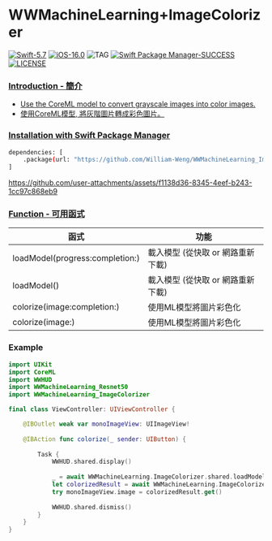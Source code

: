# WWMachineLearning+ImageColorizer
[![Swift-5.7](https://img.shields.io/badge/Swift-5.7-orange.svg?style=flat)](https://developer.apple.com/swift/) [![iOS-16.0](https://img.shields.io/badge/iOS-16.0-pink.svg?style=flat)](https://developer.apple.com/swift/) ![TAG](https://img.shields.io/github/v/tag/William-Weng/WWMachineLearning_ImageColorizer) [![Swift Package Manager-SUCCESS](https://img.shields.io/badge/Swift_Package_Manager-SUCCESS-blue.svg?style=flat)](https://developer.apple.com/swift/) [![LICENSE](https://img.shields.io/badge/LICENSE-MIT-yellow.svg?style=flat)](https://developer.apple.com/swift/)

### [Introduction - 簡介](https://swiftpackageindex.com/William-Weng)
- [Use the CoreML model to convert grayscale images into color images.](https://www.onswiftwings.com/posts/image-colorization-coreml/)
- [使用CoreML模型, 將灰階圖片轉成彩色圖片。](https://github.com/Vadbeg/colorization-coreml)

### [Installation with Swift Package Manager](https://medium.com/彼得潘的-swift-ios-app-開發問題解答集/使用-spm-安裝第三方套件-xcode-11-新功能-2c4ffcf85b4b)

```bash
dependencies: [
    .package(url: "https://github.com/William-Weng/WWMachineLearning_ImageColorizer.git", .upToNextMajor(from: "1.0.3"))
]
```

https://github.com/user-attachments/assets/f1138d36-8345-4eef-b243-1cc97c868eb9

### [Function - 可用函式](https://github.com/sgl0v/ImageColorizer)
|函式|功能|
|-|-|
|loadModel(progress:completion:)|載入模型 (從快取 or 網路重新下載)|
|loadModel()|載入模型 (從快取 or 網路重新下載)|
|colorize(image:completion:)|使用ML模型將圖片彩色化|
|colorize(image:)|使用ML模型將圖片彩色化|

### Example
```swift
import UIKit
import CoreML
import WWHUD
import WWMachineLearning_Resnet50
import WWMachineLearning_ImageColorizer

final class ViewController: UIViewController {

    @IBOutlet weak var monoImageView: UIImageView!
    
    @IBAction func colorize(_ sender: UIButton) {
        
        Task {
            WWHUD.shared.display()
            
            _ = await WWMachineLearning.ImageColorizer.shared.loadModel()
            let colorizedResult = await WWMachineLearning.ImageColorizer.shared.colorize(image: monoImageView.image)
            try monoImageView.image = colorizedResult.get()
            
            WWHUD.shared.dismiss()
        }
    }
}
```
